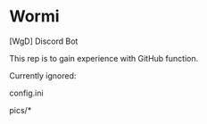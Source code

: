 # Wormi
[WgD] Discord Bot

This rep is to gain experience with GitHub function.


Currently ignored:

config.ini

pics/*
